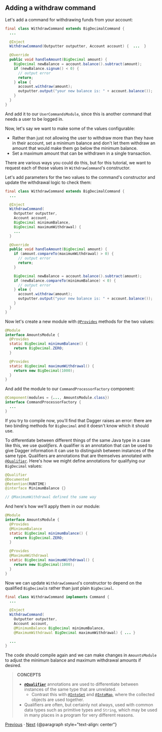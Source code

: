 ## Adding a withdraw command

Let's add a command for withdrawing funds from your account:

```java
final class WithdrawCommand extends BigDecimalCommand {
  ...

  @Inject
  WithdrawCommand(Outputter outputter, Account account) {  ...  }

  @Override
  public void handleAmount(BigDecimal amount) {
    BigDecimal newBalance = account.balance().subtract(amount);
    if (newBalance.signum() < 0) {
      // output error
      return;
    } else {
      account.withdraw(amount);
      outputter.output("your new balance is: " + account.balance());
    }
  }
}
```

And add it to our `UserCommandsModule`, since this is another command that needs
a user to be logged in.

Now, let's say we want to make some of the values configurable:

*   Rather than just not allowing the user to withdraw more than they have in
    their account, set a minimum balance and don't let them withdraw an amount
    that would make them go below the minimum balance.
*   Set a maximum amount that can be withdrawn in a single transaction.

There are various ways you could do this, but for this tutorial, we want to
request each of those values in `WithdrawCommand`'s constructor.

Let's add parameters for the two values to the command's constructor and update
the withdrawal logic to check them:

```java
final class WithdrawCommand extends BigDecimalCommand {
  ...

  @Inject
  WithdrawCommand(
    Outputter outputter,
    Account account,
    BigDecimal minimumBalance,
    BigDecimal maximumWithdrawal) {
    ...
  }

  @Override
  public void handleAmount(BigDecimal amount) {
    if (amount.compareTo(maximumWithdrawal) > 0) {
      // output error
      return;
    }

    BigDecimal newBalance = account.balance().subtract(amount);
    if (newBalance.compareTo(minimumBalance) < 0) {
      // output error
    } else {
      account.withdraw(amount);
      outputter.output("your new balance is: " + account.balance());
    }
  }
}
```

Now let's create a new module with [`@Provides`] methods for the two values:

```java
@Module
interface AmountsModule {
  @Provides
  static BigDecimal minimumBalance() {
    return BigDecimal.ZERO;
  }

  @Provides
  static BigDecimal maximumWithdrawal() {
    return new BigDecimal(1000);
  }
}
```

And add the module to our `CommandProcessorFactory` component:

```java
@Component(modules = {..., AmountsModule.class})
interface CommandProcessorFactory {
  ...
}
```

If you try to compile now, you'll find that Dagger raises an error: there are
two binding methods for `BigDecimal` and it doesn't know which it should use.

To differentiate between different things of the same Java type in a case like
this, we use _qualifiers_. A qualifier is an annotation that can be used to give
Dagger information it can use to distinguish between instances of the same type.
Qualifiers are annotations that are themselves annotated with [`@Qualifier`].
Here's how we might define annotations for qualifying our `BigDecimal` values:

```java
@Qualifier
@Documented
@Retention(RUNTIME)
@interface MinimumBalance {}

// @MaximumWithdrawal defined the same way
```

And here's how we'll apply them in our module:

```java
@Module
interface AmountsModule {
  @Provides
  @MinimumBalance
  static BigDecimal minimumBalance() {
    return BigDecimal.ZERO;
  }

  @Provides
  @MaximumWithdrawal
  static BigDecimal maximumWithdrawal() {
    return new BigDecimal(1000);
  }
}
```

Now we can update `WithdrawCommand`'s constructor to depend on the qualified
`BigDecimal`s rather than just plain `BigDecimal`.

```java
final class WithdrawCommand implements Command {
  ...

  @Inject
  WithdrawCommand(
    Outputter outputter,
    Account account,
    @MinimumBalance BigDecimal minimumBalance,
    @MaximumWithdrawal BigDecimal maximumWithdrawal) { ... }

  ...
}
```

The code should compile again and we can make changes in `AmountsModule` to
adjust the minimum balance and maximum withdrawal amounts if desired.

> **CONCEPTS**
>
> *   **[`@Qualifier`]** annotations are used to differentiate between instances
>     of the same type that are unrelated.
>     *   Contrast this with [`@IntoSet`] and [`@IntoMap`], where the collected
>         objects are used together.
> *   Qualifiers are often, but certainly not always, used with common data
>     types such as primitive types and `String`, which may be used in many
>     places in a program for very different reasons.

[Previous](10-deposit-after-login) · [Next](12-logging-out)
{@paragraph style="text-align: center"}

[`@IntoMap`]: https://dagger.dev/api/latest/dagger/multibindings/IntoMap.html
[`@IntoSet`]: https://dagger.dev/api/latest/dagger/multibindings/IntoSet.html
[`@Provides`]: https://dagger.dev/api/latest/dagger/Provides.html
[`@Qualifier`]: http://docs.oracle.com/javaee/7/api/javax/inject/Inject.html
